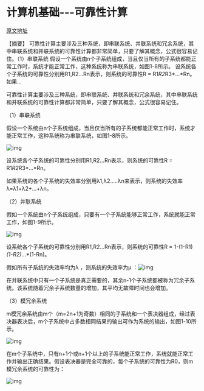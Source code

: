 # 计算机基础---可靠性计算

[原文地址](https://bbs.huaweicloud.com/blogs/301673)

 【摘要】 可靠性计算主要涉及三种系统，即串联系统、并联系统和冗余系统，其中串联系统和并联系统的可靠性计算都非常简单，只要了解其概念，公式很容易记住。（1）串联系统 假设一个系统由n个子系统组成，当且仅当所有的子系统都能正常工作时，系统才能正常工作，这种系统称为串联系统，如图1-8所示。 设系统各个子系统的可靠性分别用R1,R2...Rn表示，则系统的可靠性R = R1*R2*R3*...*Rn。 如果...

可靠性计算主要涉及三种系统，即串联系统、并联系统和冗余系统，其中串联系统和并联系统的可靠性计算都非常简单，只要了解其概念，公式很容易记住。

（1）串联系统

假设一个系统由n个子系统组成，当且仅当所有的子系统都能正常工作时，系统才能正常工作，这种系统称为串联系统，如图1-8所示。

![img](https://bbs-img.huaweicloud.com/blogs/img/image1(158).png)

设系统各个子系统的可靠性分别用R1,R2...Rn表示，则系统的可靠性R = R1*R2*R3*...*Rn。

如果系统的各个子系统的失效率分别用λ1,λ2.....λn来表示，则系统的失效率λ=λ1+λ2+...+λn。

（2）并联系统

假如一个系统由n个子系统组成，只要有一个子系统能够正常工作，系统就能正常工作，如图1-9所示。

![img](https://bbs-img.huaweicloud.com/blogs/img/image6(109).png)

设系统各个子系统的可靠性分别用R1,R2...Rn表示，则系统的可靠性R = 1-(1-R1)*(1-R2)*...*(1-Rn)。

假如所有子系统的失效率均为λ ，则系统的失效率为μ ：![img](https://bbs-img.huaweicloud.com/blogs/img/image9(90).png)



在并联系统中只有一个子系统是真正需要的，其余n-1个子系统都被称为冗余子系统。该系统随着冗余子系统数量的增加，其平均无故障时间也会增加。

（3）模冗余系统

m模冗余系统由m个（m=2n+1为奇数）相同的子系统和一个表决器组成，经过表决器表决后，m个子系统中占多数相同结果的输出可作为系统的输出，如图1-10所示。

![img](https://bbs-img.huaweicloud.com/blogs/img/image10(82).png)

在m个子系统中，只有n+1个或n+1个以上的子系统能正常工作，系统就能正常工作并输出正确结果。假设表决器是完全可靠的，每个子系统的可靠性为R0，则m模冗余系统的可靠性为：

![img](https://bbs-img.huaweicloud.com/blogs/img/image11(74).png)
